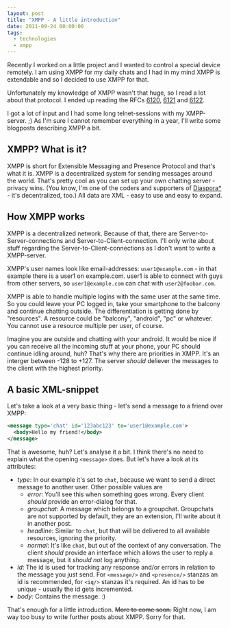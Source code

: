 ```yaml
---
layout: post
title: "XMPP - A little introduction"
date: 2011-09-24 00:00:00
tags:
  - technologies
  - xmpp
---
```


Recently I worked on a little project and I wanted to control a special device remotely. I am using XMPP for my daily chats and I had in my mind XMPP is extendable and so I decided to use XMPP for that.

Unfortunately my knowledge of XMPP wasn't that huge, so I read a lot about that protocol. I ended up reading the RFCs [6120][rfc6120], [6121][rfc6121] and [6122][rfc6122].

I got a lot of input and I had some long telnet-sessions with my XMPP-server. ;) As I'm sure I cannot remember everything in a year, I'll write some blogposts describing XMPP a bit.

## XMPP? What is it?

XMPP is short for Extensible Messaging and Presence Protocol and that's what it is. XMPP is a decentralized system for sending messages around the world. That's pretty cool as you can set up your own chatting server - privacy wins. (You know, I'm one of the coders and supporters of [Diaspora\*][diaspora] - it's decentralized, too.) All data are XML - easy to use and easy to expand.

## How XMPP works

XMPP is a decentralized network. Because of that, there are Server-to-Server-connections and Server-to-Client-connection. I'll only write about stuff regarding the Server-to-Client-connections as I don't want to write a XMPP-server.

XMPP's user names look like email-addresses: `user1@example.com` - in that example there is a user1 on example.com. user1 is able to connect with guys from other servers, so `user1@example.com` can chat with `user2@foobar.com`.

XMPP is able to handle multiple logins with the same user at the same time. So you could leave your PC logged in, take your smartphone to the balcony and continue chatting outside. The differentiation is getting done by "resources". A resource could be "balcony", "android", "pc" or whatever. You cannot use a resource multiple per user, of course.

Imagine you are outside and chatting with your android. It would be nice if you can receive all the incoming stuff at your phone, your PC should continue idling around, huh? That's why there are priorities in XMPP. It's an interger between -128 to +127. The server _should_ deliever the messages to the client with the highest priority.

## A basic XML-snippet

Let's take a look at a very basic thing - let's send a message to a friend over XMPP:

```xml
<message type='chat' id='123abc123' to='user1@example.com'>
  <body>Hello my friend!</body>
</message>
```

That is awesome, huh? Let's analyse it a bit. I think there's no need to explain what the opening `<message>` does. But let's have a look at its attributes:

* *type*: In our example it's set to `chat`, because we want to send a direct message to another user. Other possible values are
  * *error*: You'll see this when something goes wrong. Every client _should_ provide an error-dialog for that.
  * *groupchat*: A message which belongs to a groupchat. Groupchats are not supported by default, they are an extension, I'll write about it in another post.
  * *headline*: Similar to `chat`, but that will be delivered to all available resources, ignoring the priority.
  * *normal*: It's like `chat`, but out of the context of any conversation. The client _should_ provide an interface which allows the user to reply a message, but it _should not_ log anything.
* *id*: The id is used for tracking any response and/or errors in relation to the message you just send. For `<message/>` and `<presence/>` stanzas an id is recommended, for `<iq/>` stanzas it's required. An id has to be unique - usually the id gets incremented.
* *body*: Contains the message. :)

That's enough for a little introduction. ~~More to come soon.~~ Right now, I am way too busy to write further posts about XMPP. Sorry for that.

[diaspora]: http://github.com/diaspora/diaspora
[rfc6120]: http://xmpp.org/rfcs/rfc6120.html
[rfc6121]: http://xmpp.org/rfcs/rfc6121.html
[rfc6122]: http://xmpp.org/rfcs/rfc6122.html
